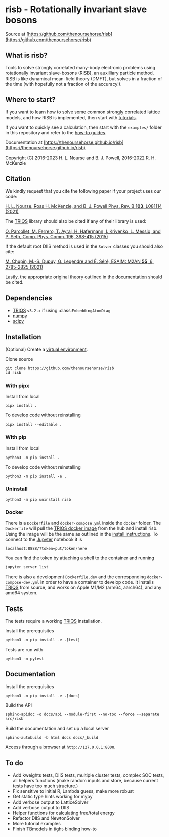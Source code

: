 # risb - Rotationally invariant slave bosons

<!-- INDEX-START -->

Source at [https://github.com/thenoursehorse/risb](https://github.com/thenoursehorse/risb)

## What is risb?

Tools to solve strongly correlated many-body electronic problems using 
rotationally invariant slave-bosons (RISB), an auxilliary particle method. 
RISB is like dynamical mean-field theory (DMFT), but solves in a fraction of 
the time (with hopefully not a fraction of the accuracy!).

## Where to start?

If you want to learn how to solve some common strongly correlated lattice 
models, and how RISB is implemented, then start with 
[tutorials](https://github.com/thenoursehorse/risb/tutorials). 

If you want to quickly see a calculation, then start with the `examples/` 
folder in this repository and refer to the 
[how-to guides](https://github.com/thenoursehorse/risb/how-to/).

<!-- INDEX-END -->

Documentation at [https://thenoursehorse.github.io/risb](https://thenoursehorse.github.io/risb)

Copyright (C) 2016-2023 H. L. Nourse and B. J. Powell, 2016-2022 R. H. McKenzie

<!-- CITATION-START -->

## Citation

We kindly request that you cite the following paper if your project uses our code:

[H. L. Nourse, Ross H. McKenzie, and B. J. Powell Phys. Rev. B **103**, L081114 (2021)](https://doi.org/10.1103/PhysRevB.103.L081114)

The [TRIQS](https://triqs.github.io/triqs) library should also be cited if any of their library is used:

[O. Parcollet, M. Ferrero, T. Ayral, H. Hafermann, I. Krivenko, L. Messio, and P. Seth, Comp. Phys. Comm. 196, 398-415 (2015)](https://doi.org/10.1016/j.cpc.2015.04.023)

If the default root DIIS method is used in the `Solver` classes you should also cite:

[M. Chupin, M.-S. Dupuy, G. Legendre and É. Séré, ESAIM: M2AN **55**, 6, 2785-2825 (2021)](https://doi.org/10.1051/m2an/2021069)

<!-- CITATION-END -->

Lastly, the appropriate original theory outlined in the [documentation](https://thenoursehorse.github.io/risb/about.html#original-theory) should be cited.

<!-- INSTALL-START -->

## Dependencies

* [TRIQS](https://triqs.github.io/) `v3.2.x` if using :class:`EmbeddingAtomDiag`
* [numpy](https://numpy.org/)
* [scipy](https://scipy.org/)

## Installation

(Optional) Create a 
[virtual environment](https://packaging.python.org/en/latest/tutorials/installing-packages/#creating-virtual-environments).

Clone source

```shell
git clone https://github.com/thenoursehorse/risb
cd risb
```

### With [pipx](https://pypa.github.io/pipx/)

Install from local

```shell
pipx install .
```

To develop code without reinstalling

```shell
pipx install --editable .
```

### With pip

Install from local

```shell
python3 -m pip install .
```

To develop code without reinstalling

```shell
python3 -m pip install -e .
```

### Uninstall

```
python3 -m pip uninstall risb
```

### Docker

There is a `Dockerfile` and `docker-compose.yml` inside the `docker` folder. 
The `Dockerfile` will pull the 
[TRIQS docker image](https://hub.docker.com/r/flatironinstitute/triqs) 
from the hub and install risb. Using the image will be the same as outlined in
the [install instructions](https://triqs.github.io/triqs/latest/install.html#docker).
To connect to the [Jupyter](https://jupyter.org/) notebook it is 

```shell
localhost:8888/?token=put/token/here
```

You can find the token by attaching a shell to the container 
and running

```shell
jupyter server list
```

There is also a development `Dockerfile.dev` and the corresponding 
`docker-compose-dev.yml` in order to have a container to develop code. It 
installs [TRIQS](https://triqs.github.io/) from source, and works on 
Apple M1/M2 (arm64, aarch64), and any amd64 system.

## Tests

The tests require a working [TRIQS](https://triqs.github.io/) installation.

Install the prerequisites

```shell
python3 -m pip install -e .[test]
```

Tests are run with

```shell
python3 -m pytest
```

## Documentation

Install the prerequisites

```shell
python3 -m pip install -e .[docs]
```

Build the API

```shell
sphinx-apidoc -o docs/api --module-first --no-toc --force --separate src/risb
```

Build the documentation and set up a local server

```shell
sphinx-autobuild -b html docs docs/_build
```

Access through a browser at `http://127.0.0.1:8000`.

<!-- INSTALL-END -->

## To do

* Add kweights tests, DIIS tests, multiple cluster tests, complex SOC tests, 
all helpers functions (make random inputs and store, because current tests
have too much structure.)
* Fix sensitive to initial R, Lambda guess, make more robust
* Get static type hints working for mypy
* Add verbose output to LatticeSolver
* Add verbose output to DIIS
* Helper functions for calculating free/total energy
* Refactor DIIS and NewtonSolver
* More tutorial examples
* Finish TBmodels in tight-binding how-to